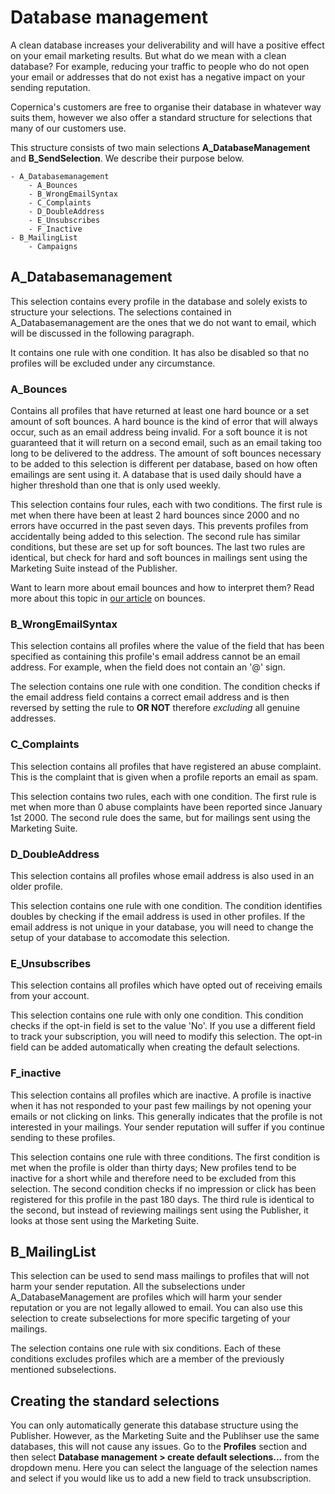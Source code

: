 # Database management
A clean database increases your deliverability and will have a positive
effect on your email marketing results. But what do we mean with a clean
database? For example, reducing your traffic to people who do not open
your email or addresses that do not exist has a negative impact on your
sending reputation.

Copernica's customers are free to organise their database in whatever
way suits them, however we also offer a standard structure for selections
that many of our customers use.

This structure consists of two main selections **A_DatabaseManagement** and
**B_SendSelection**. We describe their purpose below.

```
- A_Databasemanagement
    - A_Bounces
    - B_WrongEmailSyntax
    - C_Complaints
    - D_DoubleAddress
    - E_Unsubscribes
    - F_Inactive
- B_MailingList
    - Campaigns
```

## A_Databasemanagement
This selection contains every profile in the database and solely exists to
structure your selections. The selections contained in A_Databasemanagement
are the ones that we do not want to email, which will be discussed in the
following paragraph.

It contains one rule with one condition. It has also be disabled so that
no profiles will be excluded under any circumstance.

### A_Bounces
Contains all profiles that have returned at least one hard bounce
or a set amount of soft bounces. A hard bounce is the kind of error
that will always occur, such as an email address being invalid. For a soft
bounce it is not guaranteed that it will return on a second email, such as
an email taking too long to be delivered to the address. The amount of
soft bounces necessary to be added to this selection is different per
database, based on how often emailings are sent using it. A database that
is used daily should have a higher threshold than one that is only
used weekly.

This selection contains four rules, each with two conditions. The first rule
is met when there have been at least 2 hard bounces since 2000 and no errors
have occurred in the past seven days. This prevents profiles from
accidentally being added to this selection. The second rule has similar
conditions, but these are set up for soft bounces. The last two rules are
identical, but check for hard and soft bounces in mailings sent using the
Marketing Suite instead of the Publisher.

Want to learn more about email bounces and how to interpret them?
Read more about this topic in
[our article](https://www.copernica.com/en/documentation/bounces) on bounces.

### B_WrongEmailSyntax
This selection contains all profiles where the value of the field that has
been specified as containing this profile's email address cannot be an email
address. For example, when the field does not contain an '@' sign.

The selection contains one rule with one condition. The condition checks
if the email address field contains a correct email address and is then
reversed by setting the rule to **OR NOT** therefore _excluding_ all genuine
addresses.

### C_Complaints
This selection contains all profiles that have registered an abuse complaint.
This is the complaint that is given when a profile reports an email as spam.

This selection contains two rules, each with one condition. The first rule
is met when more than 0 abuse complaints have been reported since January 1st
2000. The second rule does the same, but for mailings sent using the Marketing
Suite.

### D_DoubleAddress
This selection contains all profiles whose email address is also used in an
older profile.

This selection contains one rule with one condition. The condition identifies
doubles by checking if the email address is used in other profiles. If the
email address is not unique in your database, you will need to change the setup
of your database to accomodate this selection.

### E_Unsubscribes
This selection contains all profiles which have opted out of receiving
emails from your account.

This selection contains one rule with only one condition. This condition
checks if the opt-in field is set to the value 'No'. If you use a different
field to track your subscription, you will need to modify this
selection. The opt-in field can be added automatically when creating the
default selections.

### F_inactive
This selection contains all profiles which are inactive. A profile is inactive
when it has not responded to your past few mailings by not opening your emails
or not clicking on links. This generally indicates that the profile is not
interested in your mailings. Your sender reputation will suffer if you
continue sending to these profiles.

This selection contains one rule with three conditions. The first condition
is met when the profile is older than thirty days; New profiles tend to be
inactive for a short while and therefore need to be excluded from this
selection. The second condition checks if no impression or click has been
registered for this profile in the past 180 days. The third rule is identical
to the second, but instead of reviewing mailings sent using the Publisher,
it looks at those sent using the Marketing Suite.

## B_MailingList
This selection can be used to send mass mailings to profiles that will not
harm your sender reputation. All the subselections under A_DatabaseManagement
are profiles which will harm your sender reputation or you are not legally
allowed to email. You can also use this selection to create subselections
for more specific targeting of your mailings.

The selection contains one rule with six conditions. Each of these conditions
excludes profiles which are a member of the previously mentioned subselections.

## Creating the standard selections
You can only automatically generate this database structure using the
Publisher. However, as the Marketing Suite and the Publihser use the same
databases, this will not cause any issues. Go to the **Profiles** section
and then select **Database management > create default selections...** from
the dropdown menu. Here you can select the language of the selection names
and select if you would like us to add a new field to track unsubscription.
